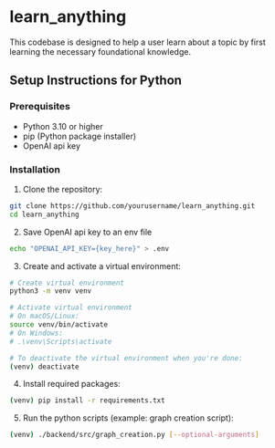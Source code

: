 # learn_anything

This codebase is designed to help a user learn about a topic by first learning the necessary foundational knowledge. 

## Setup Instructions for Python

### Prerequisites
- Python 3.10 or higher
- pip (Python package installer)
- OpenAI api key

### Installation

1. Clone the repository:
```bash
git clone https://github.com/yourusername/learn_anything.git
cd learn_anything
```

2. Save OpenAI api key to an env file
```bash
echo "OPENAI_API_KEY={key_here}" > .env
```

3. Create and activate a virtual environment:
```bash
# Create virtual environment
python3 -m venv venv

# Activate virtual environment
# On macOS/Linux:
source venv/bin/activate
# On Windows:
# .\venv\Scripts\activate

# To deactivate the virtual environment when you're done:
(venv) deactivate
```

4. Install required packages:
```bash
(venv) pip install -r requirements.txt
```

5. Run the python scripts (example: graph creation script):
```bash
(venv) ./backend/src/graph_creation.py [--optional-arguments]
```
